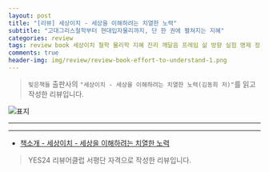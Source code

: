 ```yaml
---  
layout: post  
title: "[리뷰] 세상이치 - 세상을 이해하려는 치열한 노력"  
subtitle: "고대그리스철학부터 현대입자물리까지, 단 한 권에 펼쳐지는 지혜"  
categories: review  
tags: review book 세상이치 철학 물리학 지혜 진리 깨달음 프레임 삶 방향 실험 명제 정반합 상대성이론 양자 입자   
comments: true  
header-img: img/review/review-book-effort-to-understand-1.png
---  
```

  
> `빚은책들` 출판사의 `"세상이치 - 세상을 이해하려는 치열한 노력(김동희 저)"`를 읽고 작성한 리뷰입니다.  

![표지](https://theorydb.github.io/assets/img/review/review-book-effort-to-understand-1.png)  

---

> 


---

* [책소개 - 세상이치 - 세상을 이해하려는 치열한 노력](http://www.yes24.com/Product/Goods/112363364)

> YES24 리뷰어클럽 서평단 자격으로 작성한 리뷰입니다.